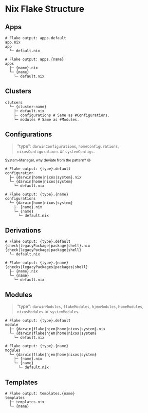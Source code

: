 # Nix Flake Structure

## Apps

```shell
# Flake output: apps.default
app.nix
app
  └─ default.nix

# Flake output: apps.{name}
apps
  ├─ {name}.nix
  └─ {name}
    └─ default.nix
```

## Clusters

```shell
clutsers
  └─ {cluster-name}
    ├─ default.nix
    ├─ configurations # Same as #Configurations.
    └─ modules # Same as #Modules.
```

## Configurations

> "type": `darwinConfigurations`, `homeConfigurations`, `nixosConfigurations` or `systemConfigs`.

<sub>System-Manager, why deviate from the pattern? 😢 </sub> 

```shell
# Flake output: {type}.default
configuration
  ├─ {darwin|home|nixos|system}.nix
  └─ {darwin|home|nixos|system}
    └─ default.nix

# Flake output: {type}.{name}
configurations
  └─ {darwin|home|nixos|system}
    ├─ {name}.nix
    └─ {name}
      └─ default.nix
```

## Derivations

```shell
# Flake output: {type}.default
{check|legacyPackage|package|shell}.nix 
{check|legacyPackage|package|shell}
  └─ default.nix

# Flake output: {type}.{name}
{checks|legacyPackages|packages|shell}
  ├─ {name}.nix
  └─ {name}
    └─ default.nix
```

## Modules

> "type": `darwinModules`, `flakeModules`, `hjemModules`, `homeModules`, `nixosModules` or `systemModules`.

```shell
# Flake output: {type}.default
module
  ├─ {darwin|flake|hjem|home|nixos|system}.nix
  └─ {darwin|flake|hjem|home|nixos|system}
    └─ default.nix

# Flake output: {type}.{name}
modules
  └─ {darwin|flake|hjem|home|nixos|system}
    ├─ {name}.nix
    └─ {name}
      └─ default.nix
```

## Templates

```shell
# Flake output: templates.{name}
templates
  ├─ templates.nix
  └─ {name}
```
